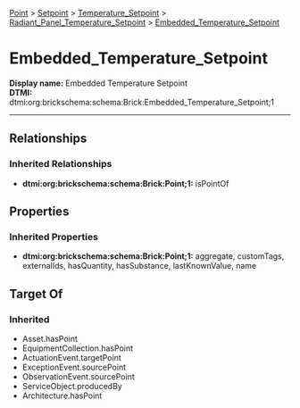 [Point](../../../../Point.md) > [Setpoint](../../../Setpoint.md) > [Temperature_Setpoint](../../Temperature_Setpoint.md) > [Radiant_Panel_Temperature_Setpoint](../Radiant_Panel_Temperature_Setpoint.md) > [Embedded_Temperature_Setpoint](.)
# Embedded_Temperature_Setpoint

**Display name:** Embedded Temperature Setpoint<br />
**DTMI:** dtmi:org:brickschema:schema:Brick:Embedded_Temperature_Setpoint;1

---
## Relationships
### Inherited Relationships
* **dtmi:org:brickschema:schema:Brick:Point;1:** isPointOf
## Properties
### Inherited Properties
* **dtmi:org:brickschema:schema:Brick:Point;1:** aggregate, customTags, externalIds, hasQuantity, hasSubstance, lastKnownValue, name
## Target Of
### Inherited
* Asset.hasPoint
* EquipmentCollection.hasPoint
* ActuationEvent.targetPoint
* ExceptionEvent.sourcePoint
* ObservationEvent.sourcePoint
* ServiceObject.producedBy
* Architecture.hasPoint
